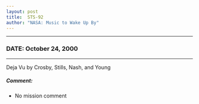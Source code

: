 ```yaml
---
layout: post
title:  STS-92
author: "NASA: Music to Wake Up By"
---
```


----
### DATE: October 24, 2000
----
Deja Vu by Crosby, Stills, Nash, and Young

##### Comment:
* No mission comment
